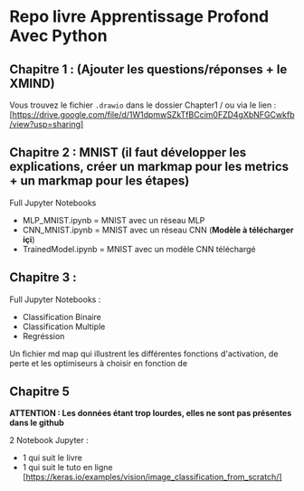 # Repo livre Apprentissage Profond Avec Python



## Chapitre 1 : (Ajouter les questions/réponses + le XMIND)
Vous trouvez le fichier `.drawio` dans le dossier Chapter1 / ou via le lien : [https://drive.google.com/file/d/1W1dpmwSZkTfBCcim0FZD4gXbNFGCwkfb/view?usp=sharing]

## Chapitre 2 : MNIST (il faut développer les explications, créer un markmap pour les metrics + un markmap pour les étapes)

Full Jupyter Notebooks
- MLP_MNIST.ipynb = MNIST avec un réseau MLP
- CNN_MNIST.ipynb = MNIST avec un réseau CNN (**Modèle à télécharger içi**)
- TrainedModel.ipynb = MNIST avec un modèle CNN téléchargé 


## Chapitre 3 : 

Full Jupyter Notebooks : 
- Classification Binaire
- Classification Multiple
- Regréssion 

Un fichier md map qui illustrent les différentes fonctions d'activation, de perte et les optimiseurs à choisir en fonction de

## Chapitre 5 

**ATTENTION : Les données étant trop lourdes, elles ne sont pas présentes dans le github**

2 Notebook Jupyter : 
- 1 qui suit le livre
- 1 qui suit le tuto en ligne [https://keras.io/examples/vision/image_classification_from_scratch/]

